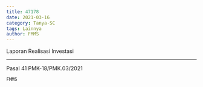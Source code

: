 ```yaml
---
title: 47178
date: 2021-03-16
category: Tanya-SC
tags: Lainnya
author: FMMS
---
```


Laporan Realisasi Investasi

---

Pasal 41 PMK-18/PMK.03/2021

`FMMS`
